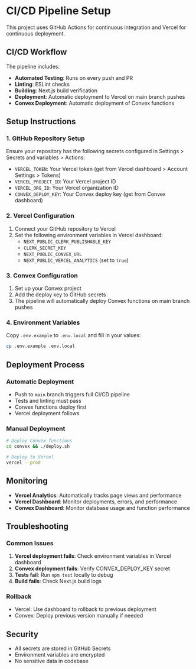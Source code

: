 # CI/CD Pipeline Setup

This project uses GitHub Actions for continuous integration and Vercel for continuous deployment.

## CI/CD Workflow

The pipeline includes:
- **Automated Testing**: Runs on every push and PR
- **Linting**: ESLint checks
- **Building**: Next.js build verification
- **Deployment**: Automatic deployment to Vercel on main branch pushes
- **Convex Deployment**: Automatic deployment of Convex functions

## Setup Instructions

### 1. GitHub Repository Setup

Ensure your repository has the following secrets configured in Settings > Secrets and variables > Actions:

- `VERCEL_TOKEN`: Your Vercel token (get from Vercel dashboard > Account Settings > Tokens)
- `VERCEL_PROJECT_ID`: Your Vercel project ID
- `VERCEL_ORG_ID`: Your Vercel organization ID
- `CONVEX_DEPLOY_KEY`: Your Convex deploy key (get from Convex dashboard)

### 2. Vercel Configuration

1. Connect your GitHub repository to Vercel
2. Set the following environment variables in Vercel dashboard:
   - `NEXT_PUBLIC_CLERK_PUBLISHABLE_KEY`
   - `CLERK_SECRET_KEY`
   - `NEXT_PUBLIC_CONVEX_URL`
   - `NEXT_PUBLIC_VERCEL_ANALYTICS` (set to `true`)

### 3. Convex Configuration

1. Set up your Convex project
2. Add the deploy key to GitHub secrets
3. The pipeline will automatically deploy Convex functions on main branch pushes

### 4. Environment Variables

Copy `.env.example` to `.env.local` and fill in your values:

```bash
cp .env.example .env.local
```

## Deployment Process

### Automatic Deployment
- Push to `main` branch triggers full CI/CD pipeline
- Tests and linting must pass
- Convex functions deploy first
- Vercel deployment follows

### Manual Deployment
```bash
# Deploy Convex functions
cd convex && ./deploy.sh

# Deploy to Vercel
vercel --prod
```

## Monitoring

- **Vercel Analytics**: Automatically tracks page views and performance
- **Vercel Dashboard**: Monitor deployments, errors, and performance
- **Convex Dashboard**: Monitor database usage and function performance

## Troubleshooting

### Common Issues

1. **Vercel deployment fails**: Check environment variables in Vercel dashboard
2. **Convex deployment fails**: Verify CONVEX_DEPLOY_KEY secret
3. **Tests fail**: Run `npm test` locally to debug
4. **Build fails**: Check Next.js build logs

### Rollback

- Vercel: Use dashboard to rollback to previous deployment
- Convex: Deploy previous version manually if needed

## Security

- All secrets are stored in GitHub Secrets
- Environment variables are encrypted
- No sensitive data in codebase